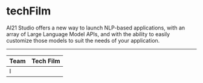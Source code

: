 # techFilm

AI21 Studio offers a new way to launch NLP-based applications, with an array of Large Language Model APIs, and with the ability to easily customize those models to suit the needs of your application.

---

| Team | Tech Film |
|---|---|
|I||
